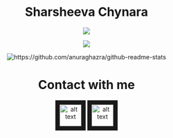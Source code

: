 <div align="center"> <h1> Sharsheeva Chynara </h1> </div>
    
<p align="center">
    <img src="https://github-readme-stats.vercel.app/api/top-langs/?username=orangech01&layout=compact&theme=tokyonight" />
</p>

<p align="center">
    <img src="https://github.r2v.ch/codewars?user=chiki_ch&stroke=white" />
</p>

<p align="center">
    <img src="https://github-readme-stats.vercel.app/api?username=orangech01&theme=tokyonight" alt="https://github.com/anuraghazra/github-readme-stats" />
</p>

<div align="center"> <h1> Contact with me </h1> </div>

<div align="center">
    <a href="https://www.linkedin.com/in/chynara-sharsheeva"> <img src="https://thumbs.dreamstime.com/b/linkedin-social-media-icon-logo-vector-element-white-background-social-media-logos-suitable-mobile-apps-web-apps-print-142153162.jpg"
        alt="alt text" width="50" height="50" border="10"/></a>
    <a href="https://t.me/Oran3"> <img src="https://w7.pngwing.com/pngs/508/998/png-transparent-telegram-computer-icons-logo-android-angle-triangle-monochrome-thumbnail.png"
        alt="alt text" width="50" height="50" border="10"/></a>
</div>
